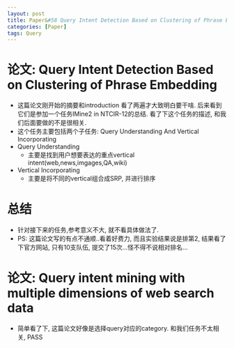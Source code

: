 ```yaml
---
layout: post
title: Paper&#58 Query Intent Detection Based on Clustering of Phrase Embedding
categories: [Paper]
tags: Query
---
```


# 论文: Query Intent Detection Based on Clustering of Phrase Embedding

* 这篇论文刚开始的摘要和introduction 看了两遍才大致明白要干啥. 后来看到它们是参加一个任务IMine2 in NTCIR-12的总结. 看了下这个任务的描述, 和我们后面要做的不是很相关. 
* 这个任务主要包括两个子任务: Query Understanding And Vertical Incorporating 
* Query Understanding
    - 主要是找到用户想要表达的重点vertical intent(web,news,imgages,QA,wiki)
* Vertical Incorporating
    - 主要是将不同的vertical组合成SRP, 并进行排序
    
# 总结
* 针对接下来的任务,参考意义不大, 就不看具体做法了.
* PS: 这篇论文写的有点不通顺..看着好费力, 而且实验结果说是排第2, 结果看了下官方网站, 只有10支队伍, 提交了15次...怪不得不说相对排名...


# 论文: Query intent mining with multiple dimensions of web search data

* 简单看了下, 这篇论文好像是选择query对应的category. 和我们任务不太相关, PASS